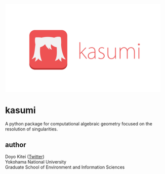 ![kasumi_logo](img/Logo.jpg "kasumi_logo")

# kasumi

A python package for computational algebraic geometry focused on the resolution of singularities.

## author
Doyo Kitei ([Twitter](https://twitter.com/doyokitei))  
Yokohama National University  
Graduate School of Environment and Information Sciences
